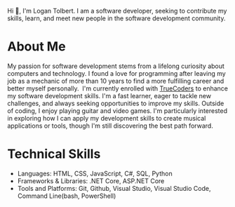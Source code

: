 Hi 👋, I'm Logan Tolbert. I am a software developer, seeking to contribute my skills, learn, and meet new people in the software development community.

# About Me
My passion for software development stems from a lifelong curiosity about computers and technology. I found a love for programming after leaving my job as a mechanic of more than 10 years to find a more fulfilling career and better myself personally.  I'm currently enrolled with [TrueCoders](https://truecoder.io) to enhance my software development skills. I'm a fast learner, eager to tackle new challenges, and always seeking opportunities to improve my skills. Outside of coding, I enjoy playing guitar and video games. I'm particularly interested in exploring how I can apply my development skills to create musical applications or tools, though I'm still discovering the best path forward.


# Technical Skills
- Languages: HTML, CSS, JavaScript, C#, SQL, Python
- Frameworks & Libraries: .NET Core, ASP.NET Core
- Tools and Platforms: Git, Github, Visual Studio, Visual Studio Code, Command Line(bash, PowerShell)

<!--

**logan-tolbert/logan-tolbert** is a ✨ _special_ ✨ repository because its `README.md` (this file) appears on your GitHub profile.

Here are some ideas to get you started:

- 🔭 I’m currently working on ...
- 🌱 I’m currently learning ...
- 👯 I’m looking to collaborate on ...
- 🤔 I’m looking for help with ...
- 💬 Ask me about ...
- 📫 How to reach me: ...
- 😄 Pronouns: ...
- ⚡ Fun fact: ...
-->
